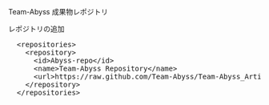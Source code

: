 Team-Abyss 成果物レポジトリ

レポジトリの追加

<pre>
  &lt;repositories&gt;
    &lt;repository&gt;
      &lt;id&gt;Abyss-repo&lt;/id&gt;
      &lt;name&gt;Team-Abyss Repository&lt;/name&gt;
      &lt;url&gt;https://raw.github.com/Team-Abyss/Team-Abyss_ArtifactRepository/master&lt;/url&gt;
    &lt;/repository&gt;
  &lt;/repositories&gt;
</pre>

